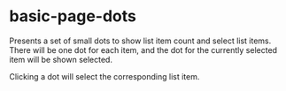 # basic-page-dots

Presents a set of small dots to show list item count and select list items. There will be one dot for each item, 
and the dot for the currently selected item will be shown selected.

Clicking a dot will select the corresponding list item.